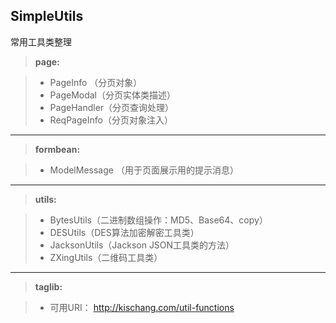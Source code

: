 
SimpleUtils
-------------

常用工具类整理

> **page:**

> - PageInfo （分页对象）
> - PageModal（分页实体类描述）
> - PageHandler（分页查询处理）
> - ReqPageInfo（分页对象注入）

--------------
> **formbean:**

> - ModelMessage （用于页面展示用的提示消息）

--------------

> **utils:**

> - BytesUtils（二进制数组操作：MD5、Base64、copy）
> - DESUtils（DES算法加密解密工具类）
> - JacksonUtils（Jackson JSON工具类的方法）
> - ZXingUtils（二维码工具类）

--------------

> **taglib:**

> - 可用URI： http://kischang.com/util-functions